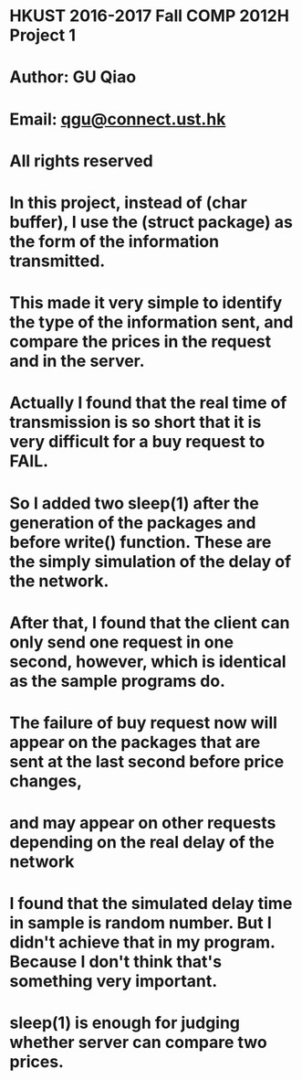 # HKUST 2016-2017 Fall COMP 2012H Project 1
# Author: GU Qiao
# Email: qgu@connect.ust.hk
# All rights reserved

# In this project, instead of (char buffer), I use the (struct package) as the form of the information transmitted.
# This made it very simple to identify the type of the information sent, and compare the prices in the request and in the server.

# Actually I found that the real time of transmission is so short that it is very difficult for a buy request to FAIL.
# So I added two sleep(1) after the generation of the packages and before write() function. These are the simply simulation of the delay of the network.
# After that, I found that the client can only send one request in one second, however, which is identical as the sample programs do.
# The failure of buy request now will appear on the packages that are sent at the last second before price changes,
# and may appear on other requests depending on the real delay of the network

# I found that the simulated delay time in sample is random number. But I didn't achieve that in my program. Because I don't think that's something very important.
# sleep(1) is enough for judging whether server can compare two prices.
